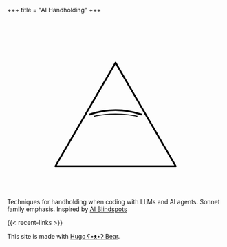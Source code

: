+++
title = "AI Handholding"
+++

<!-- Define the CSS variable for stroke color -->
<style>
:root {
  --stroke-color: black;
}
@media (prefers-color-scheme: dark) {
  :root {
    --stroke-color: white;
  }
}
svg {
  display: block;
  margin: 0 auto;
  max-width: 400px;
  width: 100%;
  height: auto;
}
</style>

<!-- Inline SVG for the Eye of Providence -->
<svg xmlns="http://www.w3.org/2000/svg" viewBox="0 0 200 200" stroke-linecap="round" stroke-linejoin="round">
  <!-- Pyramid -->
  <polygon points="30,170 170,170 100,50" fill="none" stroke="var(--stroke-color)" stroke-width="2"/>
  <!-- Closed eye: a subtle curved eyelid -->
  <path d="M70,110 Q100,100 130,110" fill="none" stroke="var(--stroke-color)" stroke-width="2"/>
  <!-- Delicate crease detail -->
  <path d="M75,112 Q100,107 125,112" fill="none" stroke="var(--stroke-color)" stroke-width="1"/>
</svg>

Techniques for handholding when coding with LLMs and AI agents. Sonnet family emphasis. Inspired by [AI Blindspots](https://ezyang.github.io/ai-blindspots/)

{{< recent-links >}}

This site is made with [Hugo ʕ•ᴥ•ʔ Bear](https://github.com/janraasch/hugo-bearblog/).
